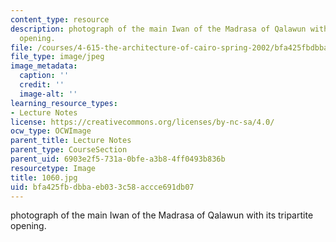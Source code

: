 ```yaml
---
content_type: resource
description: photograph of the main Iwan of the Madrasa of Qalawun with its tripartite
  opening.
file: /courses/4-615-the-architecture-of-cairo-spring-2002/bfa425fbdbbaeb033c58accce691db07_1060.jpg
file_type: image/jpeg
image_metadata:
  caption: ''
  credit: ''
  image-alt: ''
learning_resource_types:
- Lecture Notes
license: https://creativecommons.org/licenses/by-nc-sa/4.0/
ocw_type: OCWImage
parent_title: Lecture Notes
parent_type: CourseSection
parent_uid: 6903e2f5-731a-0bfe-a3b8-4ff0493b836b
resourcetype: Image
title: 1060.jpg
uid: bfa425fb-dbba-eb03-3c58-accce691db07
---
```

photograph of the main Iwan of the Madrasa of Qalawun with its tripartite opening.